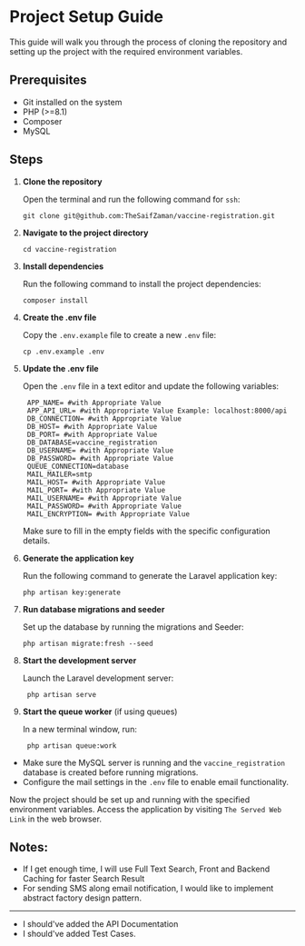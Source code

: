 # Project Setup Guide

This guide will walk you through the process of cloning the repository and setting up the project with the required
environment variables.

## Prerequisites

- Git installed on the system
- PHP (>=8.1)
- Composer
- MySQL

## Steps

1. **Clone the repository**

   Open the terminal and run the following command for `ssh`:

   ```
   git clone git@github.com:TheSaifZaman/vaccine-registration.git
   ```

2. **Navigate to the project directory**

   ```
   cd vaccine-registration
   ```

3. **Install dependencies**

   Run the following command to install the project dependencies:

   ```
   composer install
   ```

4. **Create the .env file**

   Copy the `.env.example` file to create a new `.env` file:

   ```
   cp .env.example .env
   ```

5. **Update the .env file**

   Open the `.env` file in a text editor and update the following variables:

   ```
    APP_NAME= #with Appropriate Value
    APP_API_URL= #with Appropriate Value Example: localhost:8000/api
    DB_CONNECTION= #with Appropriate Value
    DB_HOST= #with Appropriate Value
    DB_PORT= #with Appropriate Value
    DB_DATABASE=vaccine_registration
    DB_USERNAME= #with Appropriate Value
    DB_PASSWORD= #with Appropriate Value
    QUEUE_CONNECTION=database
    MAIL_MAILER=smtp
    MAIL_HOST= #with Appropriate Value
    MAIL_PORT= #with Appropriate Value
    MAIL_USERNAME= #with Appropriate Value
    MAIL_PASSWORD= #with Appropriate Value
    MAIL_ENCRYPTION= #with Appropriate Value
   ```

   Make sure to fill in the empty fields with the specific configuration details.

6. **Generate the application key**

   Run the following command to generate the Laravel application key:

   ```
   php artisan key:generate
   ```

7. **Run database migrations and seeder**

   Set up the database by running the migrations and Seeder:

   ```
   php artisan migrate:fresh --seed
   ```

8. **Start the development server**

   Launch the Laravel development server:

   ```
    php artisan serve
   ```
   
9. **Start the queue worker** (if using queues)

   In a new terminal window, run:

   ```
    php artisan queue:work
   ```

- Make sure the MySQL server is running and the `vaccine_registration` database is created before running migrations.
- Configure the mail settings in the `.env` file to enable email functionality.

Now the project should be set up and running with the specified environment variables. Access the application by visiting `The Served Web Link` in the web browser.

## Notes:

- If I get enough time, I will use Full Text Search, Front and Backend Caching for faster Search Result
- For sending SMS along email notification, I would like to implement abstract factory design pattern.

---
- I should've added the API Documentation
- I should've added Test Cases.
